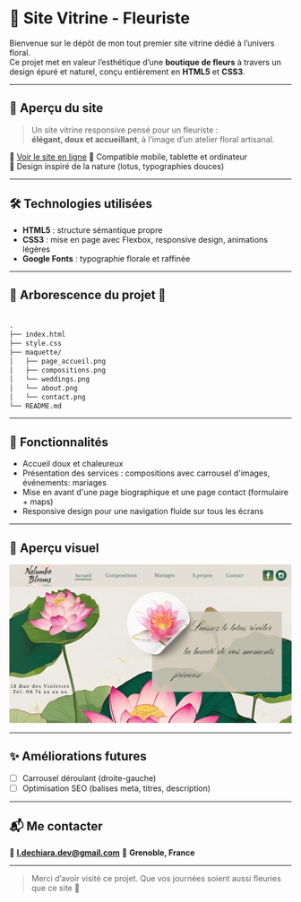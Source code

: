 # 💐 Site Vitrine - Fleuriste

Bienvenue sur le dépôt de mon tout premier site vitrine dédié à l’univers floral.  
Ce projet met en valeur l’esthétique d’une **boutique de fleurs** à travers un design épuré et naturel, conçu entièrement en **HTML5** et **CSS3**.

---

## 🌷 Aperçu du site

> Un site vitrine responsive pensé pour un fleuriste :  
> **élégant, doux et accueillant**, à l’image d’un atelier floral artisanal.

🔗 [Voir le site en ligne](https://github.com/dechiaraluca/site-vitrine)
📱 Compatible mobile, tablette et ordinateur  
🎨 Design inspiré de la nature (lotus, typographies douces)

---

## 🛠️ Technologies utilisées

- **HTML5** : structure sémantique propre
- **CSS3** : mise en page avec Flexbox, responsive design, animations légères
- **Google Fonts** : typographie florale et raffinée

---

## 📁 Arborescence du projet 🌸

```

.
├── index.html
├── style.css
├── maquette/
│   ├── page_accueil.png
│   ├── compositions.png
│   └── weddings.png
│   └── about.png
│   └── contact.png
└── README.md

```

---

## 🌿 Fonctionnalités

- Accueil doux et chaleureux 
- Présentation des services : compositions avec carrousel d'images, événements: mariages
- Mise en avant d'une page biographique et une page contact (formulaire + maps)
- Responsive design pour une navigation fluide sur tous les écrans

---

## 📸 Aperçu visuel

![Aperçu du site](maquette/page_accueil.png)

---

## ✨ Améliorations futures

- [ ] Carrousel déroulant (droite-gauche)
- [ ] Optimisation SEO (balises meta, titres, description)

---

## 📬 Me contacter

📧 **l.dechiara.dev@gmail.com**
📍 **Grenoble, France**

---

> Merci d’avoir visité ce projet. Que vos journées soient aussi fleuries que ce site 🌸
```